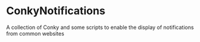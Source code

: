ConkyNotifications
==================

A collection of Conky and some scripts to enable the display of notifications from common websites
